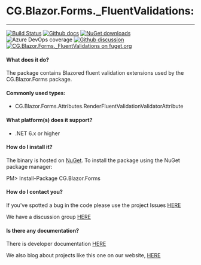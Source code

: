 # CG.Blazor.Forms._FluentValidations: 

---
[![Build Status](https://dev.azure.com/codegator/CG.Blazor.Forms._FluentValidations/_apis/build/status/CodeGator.CG.Blazor.Forms._FluentValidations?branchName=main)](https://dev.azure.com/codegator/CG.Blazor.Forms._FluentValidations/_build/latest?definitionId=75&branchName=main)
[![Github docs](https://img.shields.io/static/v1?label=Documentation&message=online&color=blue)](https://codegator.github.io/CG.Blazor.Forms._FluentValidations/index.html)
[![NuGet downloads](https://img.shields.io/nuget/dt/CG.Blazor.Forms._FluentValidations.svg?style=flat)](https://nuget.org/packages/CG.Blazor.Forms._FluentValidations)
![Azure DevOps coverage](https://img.shields.io/azure-devops/coverage/codegator/CG.Blazor.Forms._FluentValidations/75)
[![Github discussion](https://img.shields.io/badge/Discussion-online-blue)](https://github.com/CodeGator/CG.Blazor.Forms._FluentValidations/discussions)
[![CG.Blazor.Forms._FluentValidations on fuget.org](https://www.fuget.org/packages/CG.Blazor.Forms/badge.svg)](https://www.fuget.org/packages/CG.Blazor.Forms._FluentValidations)

#### What does it do?
The package contains Blazored fluent validation extensions used by the CG.Blazor.Forms package.

#### Commonly used types:
* CG.Blazor.Forms.Attributes.RenderFluentValidationValidatorAttribute

#### What platform(s) does it support?
* .NET 6.x or higher

#### How do I install it?
The binary is hosted on [NuGet](https://www.nuget.org/packages/CG.Blazor.Forms._FluentValidations). To install the package using the NuGet package manager:

PM> Install-Package CG.Blazor.Forms

#### How do I contact you?
If you've spotted a bug in the code please use the project Issues [HERE](https://github.com/CodeGator/CG.Blazor.Forms._FluentValidations/issues)

We have a discussion group [HERE](https://github.com/CodeGator/CG.Blazor.Forms._FluentValidations/discussions)

#### Is there any documentation?
There is developer documentation [HERE](https://codegator.github.io/CG.Blazor.Forms._FluentValidations/)

We also blog about projects like this one on our website, [HERE](http://www.codegator.com)

